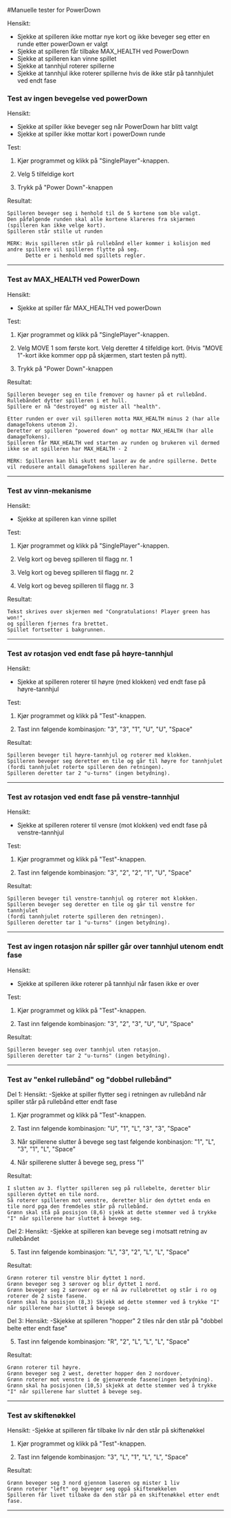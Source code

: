 #Manuelle tester for PowerDown

Hensikt:
- Sjekke at spilleren ikke mottar nye kort og ikke beveger seg etter en runde etter powerDown er valgt
- Sjekke at spilleren får tilbake MAX_HEALTH ved PowerDown
- Sjekke at spilleren kan vinne spillet
- Sjekke at tannhjul roterer spillerne
- Sjekke at tannhjul ikke roterer spillerne hvis de ikke står på tannhjulet ved endt fase

### Test av ingen bevegelse ved powerDown

Hensikt:
- Sjekke at spiller ikke beveger seg når PowerDown har blitt valgt
- Sjekke at spiller ikke mottar kort i powerDown runde

Test:

1. Kjør programmet og klikk på "SinglePlayer"-knappen.

2. Velg 5 tilfeldige kort

3. Trykk på "Power Down"-knappen

Resultat:

	Spilleren beveger seg i henhold til de 5 kortene som ble valgt.
	Den påfølgende runden skal alle kortene klareres fra skjærmen (spilleren kan ikke velge kort).
	Spilleren står stille ut runden

	MERK: Hvis spilleren står på rullebånd eller kommer i kolisjon med andre spillere vil spilleren flytte på seg.
	      Dette er i henhold med spillets regler.

---

### Test av MAX_HEALTH ved PowerDown

Hensikt:
- Sjekke at spiller får MAX_HEALTH ved powerDown

Test:

1. Kjør programmet og klikk på "SinglePlayer"-knappen.

2. Velg MOVE 1 som første kort. Velg deretter 4 tilfeldige kort.
   (Hvis "MOVE 1"-kort ikke kommer opp på skjærmen, start testen på nytt).

3. Trykk på "Power Down"-knappen

Resultat:

	Spilleren beveger seg en tile fremover og havner på et rullebånd. Rullebåndet dytter spilleren i et hull.
	Spillere er nå "destroyed" og mister all "health".

	Etter runden er over vil spilleren motta MAX_HEALTH minus 2 (har alle damageTokens utenom 2).
	Deretter er spilleren "powered down" og mottar MAX_HEALTH (har alle damageTokens).
	Spilleren får MAX_HEALTH ved starten av runden og brukeren vil dermed ikke se at spilleren har MAX_HEALTH - 2

	MERK: Spilleren kan bli skutt med laser av de andre spillerne. Dette vil redusere antall damageTokens spilleren har.

---

### Test av vinn-mekanisme

Hensikt:
- Sjekke at spilleren kan vinne spillet

Test:

1. Kjør programmet og klikk på "SinglePlayer"-knappen.

2. Velg kort og beveg spilleren til flagg nr. 1

3. Velg kort og beveg spilleren til flagg nr. 2

4. Velg kort og beveg spilleren til flagg nr. 3

Resultat:

    Tekst skrives over skjermen med "Congratulations! Player green has won!",
    og spilleren fjernes fra brettet.
    Spillet fortsetter i bakgrunnen.

---

### Test av rotasjon ved endt fase på høyre-tannhjul

Hensikt:
- Sjekke at spilleren roterer til høyre (med klokken) ved endt fase på høyre-tannhjul

Test:

1. Kjør programmet og klikk på "Test"-knappen.

2. Tast inn følgende kombinasjon:
   "3", "3", "1", "U", "U", "Space"

Resultat:

	Spilleren beveger til høyre-tannhjul og roterer med klokken.
	Spilleren beveger seg deretter en tile og går til høyre for tannhjulet
	(fordi tannhjulet roterte spilleren den retningen).
	Spilleren deretter tar 2 "u-turns" (ingen betydning).

---

### Test av rotasjon ved endt fase på venstre-tannhjul

Hensikt:
- Sjekke at spilleren roterer til vensre (mot klokken) ved endt fase på venstre-tannhjul

Test:

1. Kjør programmet og klikk på "Test"-knappen.

2. Tast inn følgende kombinasjon:
   "3", "2", "2", "1", "U", "Space"

Resultat:

	Spilleren beveger til venstre-tannhjul og roterer mot klokken.
	Spilleren beveger seg deretter en tile og går til venstre for tannhjulet
	(fordi tannhjulet roterte spilleren den retningen).
	Spilleren deretter tar 1 "u-turns" (ingen betydning).

---

### Test av ingen rotasjon når spiller går over tannhjul utenom endt fase

Hensikt:
- Sjekke at spilleren ikke roterer på tannhjul når fasen ikke er over

Test:

1. Kjør programmet og klikk på "Test"-knappen.

2. Tast inn følgende kombinasjon:
   "3", "2", "3", "U", "U", "Space"

Resultat:

	Spilleren beveger seg over tannhjul uten rotasjon.
	Spilleren deretter tar 2 "u-turns" (ingen betydning).

---

### Test av "enkel rullebånd" og "dobbel rullebånd"

Del 1:
Hensikt:
-Sjekke at spiller flytter seg i retningen av rullebånd når spiller står på rullebånd etter endt fase

1. Kjør programmet og klikk på "Test"-knappen.

2. Tast inn følgende kombinasjon:
   "U", "1", "L", "3", "3", "Space"
3. Når spillerene slutter å bevege seg tast følgende konbinasjon:
   "1", "L", "3", "1", "L", "Space"

4. Når spillerene slutter å bevege seg, press "I"

Resultat:

	I slutten av 3. flytter spilleren seg på rullebelte, deretter blir spilleren dyttet en tile nord.
	Så roterer spilleren mot venstre, deretter blir den dyttet enda en tile nord pga den fremdeles står på rullebånd.
	Grønn skal stå på posisjon (8,6) sjekk at dette stemmer ved å trykke "I" når spillerene har sluttet å bevege seg.

Del 2:
Hensikt:
-Sjekke at spilleren kan bevege seg i motsatt retning av rullebåndet

5. Tast inn følgende kombinasjon:
   "L", "3", "2", "L", "L", "Space"

Resultat:

    Grønn roterer til venstre blir dyttet 1 nord.
    Grønn beveger seg 3 sørover og blir dyttet 1 nord.
    Grønn beveger seg 2 sørover og er nå av rullebrettet og står i ro og roterer de 2 siste fasene.
    Grønn skal ha posisjon (8,3) Skjekk ad dette stemmer ved å trykke "I" når spillerene har sluttet å bevege seg.

Del 3:
Hensikt:
-Skjekke at spilleren "hopper" 2 tiles når den står på "dobbel belte etter endt fase"

5. Tast inn følgende kombinasjon:
   "R", "2", "L", "L", "L", "Space"

Resultat:

    Grønn roterer til høyre.
    Grønn beveger seg 2 west, deretter hopper den 2 nordover.
    Grønn roterer mot venstre i de gjenværende fasene(ingen betydning).
    Grønn skal ha posisjonen (10,5) skjekk at dette stemmer ved å trykke "I" når spillerene har sluttet å bevege seg.

---

### Test av skiftenøkkel

Hensikt:
-Sjekke at spilleren får tilbake liv når den står på skiftenøkkel

1. Kjør programmet og klikk på "Test"-knappen.

2. Tast inn følgende kombinasjon:
   "3", "L", "1", "L", "L", "Space"

Resultat:

    Grønn beveger seg 3 nord gjennom laseren og mister 1 liv
    Grønn roterer "left" og beveger seg oppå skiftenøkkelen
    Spilleren får livet tilbake da den står på en skiftenøkkel etter endt fase.

---